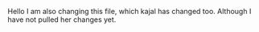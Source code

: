 Hello I am also changing this file, which kajal has changed too. Although I have not pulled her changes yet.
